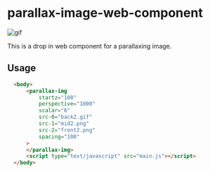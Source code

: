 # parallax-image-web-component

![gif](https://user-images.githubusercontent.com/16858097/61396591-48fa7100-a885-11e9-8312-7630b2fa37f5.gif)

This is a drop in web component for a parallaxing image.

## Usage
```html
  <body>
      <parallax-img
          startz="100"
          perspective="1000"
          scalar="6"
          src-0="back2.gif"
          src-1="mid2.png"
          src-2="front2.png"
          spacing="100"
      >
      </parallax-img>
      <script type="text/javascript" src="main.js"></script>
  </body>
```
